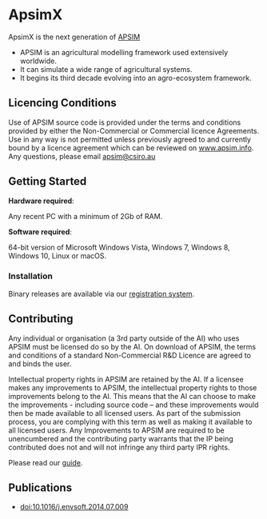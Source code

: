 # ApsimX

ApsimX is the next generation of [APSIM](https://www.apsim.info)

* APSIM is an agricultural modelling framework used extensively worldwide.
* It can simulate a wide range of agricultural systems.
* It begins its third decade evolving into an agro-ecosystem framework.

## Licencing Conditions

Use of APSIM source code is provided under the terms and conditions provided by either the Non-Commercial or Commercial licence Agreements.  Use in any way is not permitted unless previously agreed to and currently bound by a licence agreement which can be reviewed on www.apsim.info. Any questions, please email apsim@csiro.au 

## Getting Started

**Hardware required**: 

Any recent PC with a minimum of 2Gb of RAM.

**Software required**:

64-bit version of Microsoft Windows Vista, Windows 7, Windows 8, Windows 10, Linux or macOS.

### Installation

Binary releases are available via our [registration system](https://registration.apsim.info).

## Contributing

Any individual or organisation (a 3rd party outside of the AI) who uses APSIM must be licensed do so by the AI. On download of APSIM, the terms and conditions of a standard Non-Commercial R&D Licence are agreed to and binds the user.

Intellectual property rights in APSIM are retained by the AI. If a licensee makes any improvements to APSIM, the intellectual property rights to those improvements belong to the AI. This means that the AI can choose to make the improvements - including source code – and these improvements would then be made available to all licensed users. As part of the submission process, you are complying with this term as well as making it available to all licensed users. Any Improvements to APSIM are required to be unencumbered and the contributing party warrants that the IP being contributed does not and will not infringe any third party IPR rights.

Please read our [guide](https://apsimnextgeneration.netlify.com/development/contribute/).

## Publications 

* [doi:10.1016/j.envsoft.2014.07.009](https://dx.doi.org/10.1016/j.envsoft.2014.07.009)
